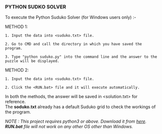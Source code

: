 ### PYTHON SUDKO SOLVER
To execute the Python Suduko Solver (for Windows users only) :-

METHOD 1:

    1. Input the data into <suduko.txt> file.
    
    2. Go to CMD and call the directory in which you have saved the program.
    
    3. Type "python suduko.py" into the command line and the answer to the puzzle will be displayed.
	
METHOD 2: 

    1. Input the data into <suduko.txt> file.
    
    2. Click the <RUN.bat> file and it will execute automatically.
    

In both the methods, the answer will be saved in <solution.txt> for reference.\
The **soduko.txt** already has a default Suduko grid to check the workings of the program.


*NOTE : This project requires python3 or above. Download it from [here](https://www.python.org/downloads/).\
**RUN.bat** file will not work on any other OS other than Windows.* 
